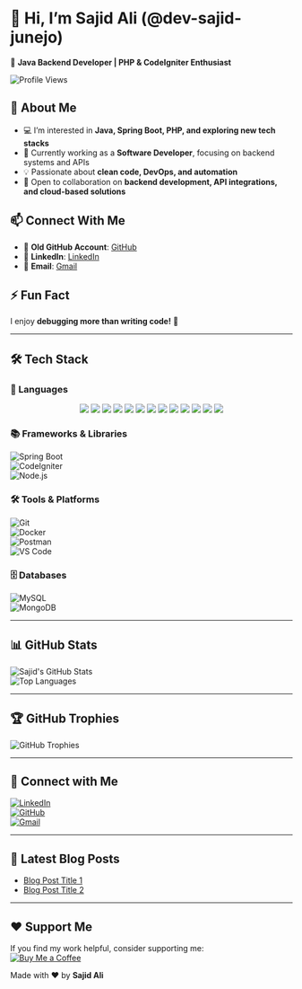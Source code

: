 # 👋 Hi, I’m Sajid Ali (@dev-sajid-junejo)  
🚀 **Java Backend Developer | PHP & CodeIgniter Enthusiast**  

![Profile Views](https://komarev.com/ghpvc/?username=dev-sajid-junejo&label=Profile%20Views&color=blue&style=flat)  

## 👀 About Me  
- 💻 I’m interested in **Java, Spring Boot, PHP, and exploring new tech stacks**  
- 🌱 Currently working as a **Software Developer**, focusing on backend systems and APIs  
- 💡 Passionate about **clean code, DevOps, and automation**  
- 💞️ Open to collaboration on **backend development, API integrations, and cloud-based solutions**  

## 📫 Connect With Me  
- 🔗 **Old GitHub Account**: [GitHub](https://github.com/sajid-junejo)  
- 🔗 **LinkedIn**: [LinkedIn](https://www.linkedin.com/in/your-profile)  
- 📧 **Email**: [Gmail](mailto:your-email@gmail.com)  

## ⚡ Fun Fact  
I enjoy **debugging more than writing code!** 🐞  

---

## 🛠️ Tech Stack  

### 🚀 Languages  
<div align="center">
  <img src="https://img.shields.io/badge/Java-ED8B00?style=for-the-badge&logo=java&logoColor=white" />
  <img src="https://img.shields.io/badge/PHP-777BB4?style=for-the-badge&logo=php&logoColor=white" />
  <img src="https://img.shields.io/badge/Spring%20Boot-6DB33F?style=for-the-badge&logo=spring-boot&logoColor=white" />
  <img src="https://img.shields.io/badge/CodeIgniter-EE4623?style=for-the-badge&logo=codeigniter&logoColor=white" />
  <img src="https://img.shields.io/badge/HTML5-E34F26?style=for-the-badge&logo=html5&logoColor=white" />
  <img src="https://img.shields.io/badge/CSS3-1572B6?style=for-the-badge&logo=css3&logoColor=white" />
  <img src="https://img.shields.io/badge/JavaScript-F7DF1E?style=for-the-badge&logo=javascript&logoColor=black" />
  <img src="https://img.shields.io/badge/Node.js-339933?style=for-the-badge&logo=nodedotjs&logoColor=white" />
  <img src="https://img.shields.io/badge/MySQL-4479A1?style=for-the-badge&logo=mysql&logoColor=white" />
  <img src="https://img.shields.io/badge/MongoDB-47A248?style=for-the-badge&logo=mongodb&logoColor=white" />
  <img src="https://img.shields.io/badge/Oracle-F80000?style=for-the-badge&logo=oracle&logoColor=white" />
  <img src="https://img.shields.io/badge/Android-3DDC84?style=for-the-badge&logo=android&logoColor=white" />
  <img src="https://img.shields.io/badge/Python-3776AB?style=for-the-badge&logo=python&logoColor=white" /> 
</div>

### 📚 Frameworks & Libraries  
![Spring Boot](https://img.shields.io/badge/Spring%20Boot-6DB33F?style=for-the-badge&logo=spring-boot&logoColor=white)  
![CodeIgniter](https://img.shields.io/badge/CodeIgniter-EE4623?style=for-the-badge&logo=codeigniter&logoColor=white)  
![Node.js](https://img.shields.io/badge/Node.js-339933?style=for-the-badge&logo=nodedotjs&logoColor=white)  

### 🛠 Tools & Platforms  
![Git](https://img.shields.io/badge/Git-F05032?style=for-the-badge&logo=git&logoColor=white)  
![Docker](https://img.shields.io/badge/Docker-2496ED?style=for-the-badge&logo=docker&logoColor=white)  
![Postman](https://img.shields.io/badge/Postman-FF6C37?style=for-the-badge&logo=postman&logoColor=white)  
![VS Code](https://img.shields.io/badge/VS%20Code-007ACC?style=for-the-badge&logo=visual-studio-code&logoColor=white)  

### 🗄️ Databases  
![MySQL](https://img.shields.io/badge/MySQL-4479A1?style=for-the-badge&logo=mysql&logoColor=white)  
![MongoDB](https://img.shields.io/badge/MongoDB-47A248?style=for-the-badge&logo=mongodb&logoColor=white)  

---

## 📊 GitHub Stats  
![Sajid's GitHub Stats](https://github-readme-stats.vercel.app/api?username=dev-sajid-junejo&show_icons=true&theme=radical)  
![Top Languages](https://github-readme-stats.vercel.app/api/top-langs/?username=dev-sajid-junejo&layout=compact&theme=radical)  

---

## 🏆 GitHub Trophies  
![GitHub Trophies](https://github-profile-trophy.vercel.app/?username=dev-sajid-junejo&theme=radical&no-frame=false&margin-w=10)  

---

## 🔗 Connect with Me  
[![LinkedIn](https://img.shields.io/badge/LinkedIn-0A66C2?style=for-the-badge&logo=linkedin&logoColor=white)](https://www.linkedin.com/in/your-profile)  
[![GitHub](https://img.shields.io/badge/GitHub-181717?style=for-the-badge&logo=github&logoColor=white)](https://github.com/dev-sajid-junejo)  
[![Gmail](https://img.shields.io/badge/Gmail-D14836?style=for-the-badge&logo=gmail&logoColor=white)](mailto:your-email@gmail.com)  

---

## 📝 Latest Blog Posts  
- [Blog Post Title 1](#)  
- [Blog Post Title 2](#)  

---

## ❤️ Support Me  
If you find my work helpful, consider supporting me:  
[![Buy Me a Coffee](https://img.shields.io/badge/Buy%20Me%20a%20Coffee-FFDD00?style=for-the-badge&logo=buy-me-a-coffee&logoColor=black)](https://www.buymeacoffee.com/your-profile)  

Made with ❤️ by **Sajid Ali**  
